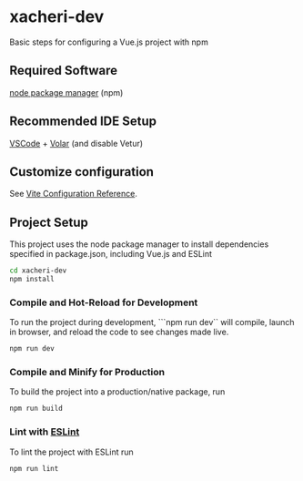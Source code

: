 # xacheri-dev
Basic steps for configuring a Vue.js project with npm

## Required Software
[node package manager](https://docs.npmjs.com/downloading-and-installing-node-js-and-npm) (npm)

## Recommended IDE Setup

[VSCode](https://code.visualstudio.com/) + [Volar](https://marketplace.visualstudio.com/items?itemName=Vue.volar) (and disable Vetur)

## Customize configuration

See [Vite Configuration Reference](https://vitejs.dev/config/).

## Project Setup
This project uses the node package manager to install dependencies specified in package.json, including Vue.js and ESLint
```sh
cd xacheri-dev
npm install
```

### Compile and Hot-Reload for Development
To run the project during development, ```npm run dev`` will compile, launch in browser, and reload the code to see changes made live.
```sh
npm run dev
```

### Compile and Minify for Production
To build the project into a production/native package, run
```sh
npm run build
```

### Lint with [ESLint](https://eslint.org/)
To lint the project with ESLint run
```sh
npm run lint
```
